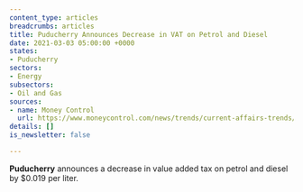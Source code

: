```yaml
---
content_type: articles
breadcrumbs: articles
title: Puducherry Announces Decrease in VAT on Petrol and Diesel
date: 2021-03-03 05:00:00 +0000
states:
- Puducherry
sectors:
- Energy
subsectors:
- Oil and Gas
sources:
- name: Money Control
  url: https://www.moneycontrol.com/news/trends/current-affairs-trends/puducherry-lg-announces-2-reduction-in-vat-on-petrol-diesel-6580811.html
details: []
is_newsletter: false

---
```

**Puducherry** announces a decrease in value added tax on petrol and diesel by $0.019 per liter.
